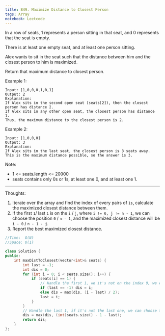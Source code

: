 ```yaml
---
title: 849. Maximize Distance to Closest Person
tags: Array
notebook: Leetcode
---
```


In a row of seats, 1 represents a person sitting in that seat, and 0 represents that the seat is empty. 

There is at least one empty seat, and at least one person sitting.

Alex wants to sit in the seat such that the distance between him and the closest person to him is maximized. 

Return that maximum distance to closest person.

Example 1:
```
Input: [1,0,0,0,1,0,1]
Output: 2
Explanation: 
If Alex sits in the second open seat (seats[2]), then the closest person has distance 2.
If Alex sits in any other open seat, the closest person has distance 1.
Thus, the maximum distance to the closest person is 2.
```
Example 2:
```
Input: [1,0,0,0]
Output: 3
Explanation: 
If Alex sits in the last seat, the closest person is 3 seats away.
This is the maximum distance possible, so the answer is 3.
```

Note:

- 1 <= seats.length <= 20000
- seats contains only 0s or 1s, at least one 0, and at least one 1.

----------
Thoughts:
1. Iterate over the array and find the index of every pairs of `1s`, calculate the maximized closest distance between them.
2. If the first `1`/ last `1` is on the `i` / `j`, where `i != 0, j != n - 1`, we can choose the position `0` / `n - 1`, and the maximized closest distance will be `i - 0` / `n - 1 - j`.
3. Report the best maximized closest distance.

```c++
//Time:  O(N)
//Space: O(1)

class Solution {
public:
    int maxDistToClosest(vector<int>& seats) {
        int last = -1;
        int dis = 0;
        for (int i = 0; i < seats.size(); i++) {
            if (seats[i] == 1) {
                // Handle the first 1, we it's not on the index 0, we can choose index 0, and will get the distance (i - 0) = i
                if (last == -1) dis = i;
                else dis = max(dis, (i - last) / 2);
                last = i;
            }
        }
        // Handle the last 1, if it's not the last one, we can choose the last one, and will get the distance (n - 1 - last)
        dis = max(dis, (int)seats.size() - 1 - last);
        return dis;
    }
};
```